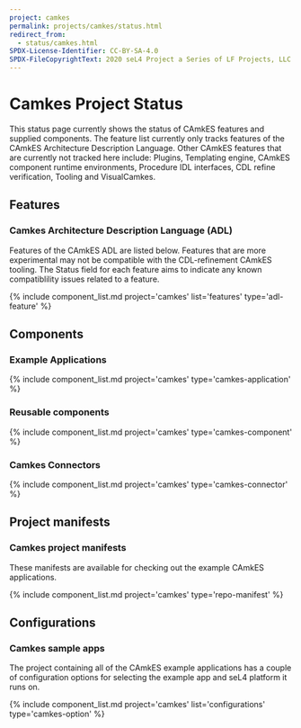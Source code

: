 ```yaml
---
project: camkes
permalink: projects/camkes/status.html
redirect_from:
  - status/camkes.html
SPDX-License-Identifier: CC-BY-SA-4.0
SPDX-FileCopyrightText: 2020 seL4 Project a Series of LF Projects, LLC.
---
```


# Camkes Project Status

This status page currently shows the status of CAmkES features and supplied components.
The feature list currently only tracks features of the CAmkES Architecture Description Language.
Other CAmkES features that are currently not tracked here include: Plugins, Templating engine,
CAmkES component runtime environments,  Procedure IDL interfaces, CDL refine verification, Tooling
and VisualCamkes.


## Features

### Camkes Architecture Description Language (ADL)

Features of the CAmkES ADL are listed below.  Features that are more experimental
may not be compatible with the CDL-refinement CAmkES tooling. The Status field for
each feature aims to indicate any known compatiblility issues related to a feature.

{% include component_list.md project='camkes' list='features' type='adl-feature' %}


## Components

### Example Applications

{% include component_list.md project='camkes' type='camkes-application' %}

### Reusable components

{% include component_list.md project='camkes' type='camkes-component' %}


### Camkes Connectors

{% include component_list.md project='camkes' type='camkes-connector' %}

## Project manifests

### Camkes project manifests
These manifests are available for checking out the example CAmkES applications.

{% include component_list.md project='camkes' type='repo-manifest' %}



## Configurations

### Camkes sample apps

The project containing all of the CAmkES example applications has a couple of configuration
options for selecting the example app and seL4 platform it runs on.

{% include component_list.md project='camkes' list='configurations' type='camkes-option' %}
